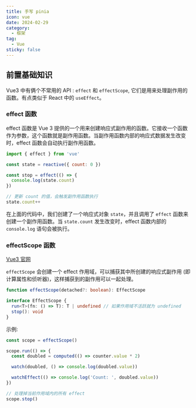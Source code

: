 ```yaml
---
title: 手写 pinia
icon: vue
date: 2024-02-29
category:
  - 框架
tag:
  - Vue
sticky: false
---
```


## 前置基础知识

Vue3 中有俩个不常用的 API : `effect` 和 `effectScope`, 它们是用来处理副作用的函数。有点类似于 React 中的 `useEffect`。

### effect 函数

effect 函数是 Vue 3 提供的一个用来创建响应式副作用的函数。它接收一个函数作为参数，这个函数就是副作用函数。当副作用函数内部的响应式数据发生改变时，effect 函数会自动执行副作用函数。

```js
import { effect } from 'vue'

const state = reactive({ count: 0 })

const stop = effect(() => {
  console.log(state.count)
})

// 更新 count 的值，会触发副作用函数执行
state.count++
```

在上面的代码中，我们创建了一个响应式对象 `state`，并且调用了 `effect` 函数来创建一个副作用函数。当 `state.count` 发生改变时，effect 函数内部的 `console.log` 语句会被执行。

### effectScope 函数

[Vue3 官网](https://cn.vuejs.org/api/reactivity-advanced.html#effectscope)

`effectScope` 会创建一个 effect 作用域，可以捕获其中所创建的响应式副作用 (即计算属性和侦听器)，这样捕获到的副作用可以一起处理。

```ts
function effectScope(detached?: boolean): EffectScope

interface EffectScope {
  run<T>(fn: () => T): T | undefined // 如果作用域不活跃就为 undefined
  stop(): void
}
```

示例:

```ts
const scope = effectScope()

scope.run(() => {
  const doubled = computed(() => counter.value * 2)

  watch(doubled, () => console.log(doubled.value))

  watchEffect(() => console.log('Count: ', doubled.value))
})

// 处理掉当前作用域内的所有 effect
scope.stop()
```
